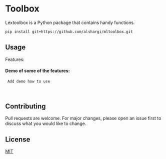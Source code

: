 # Toolbox

Lextoolbox is a Python package that contains handy functions. 


```bash
pip install git+https://github.com/alshargi/mltoolbox.git
```

## Usage
Features:



#### Demo of some of the features:
```python
 Add demo how to use
 
 
```

## Contributing
Pull requests are welcome. For major changes, please open an issue first to discuss what you would like to change.

## License
[MIT](https://choosealicense.com/licenses/mit/)
